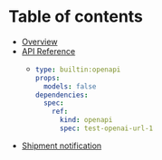 # Table of contents

* [Overview](README.md)
* [API Reference](api-reference/README.md)
  * ```yaml
    type: builtin:openapi
    props:
      models: false
    dependencies:
      spec:
        ref:
          kind: openapi
          spec: test-openai-url-1
    ```
* [Shipment notification](shipment-notification.md)
